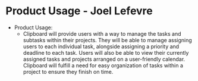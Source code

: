 # Product Usage - Joel Lefevre

* Product Usage:
    * Clipboard will provide users with a way to manage the tasks and subtasks within their projects. They will be able to manage assigning users to each individual task, alongside assigning a priority and deadline to each task. Users will also be able to view their currently assigned tasks and projects arranged on a user-friendly calendar. Clipboard will fulfill a need for easy organization of tasks within a project to ensure they finish on time.